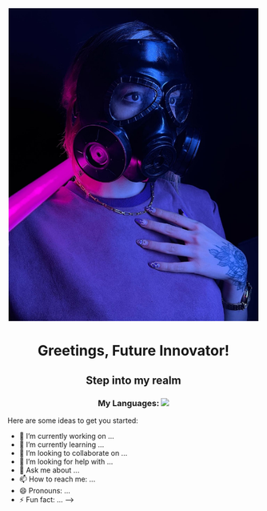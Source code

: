 <div align='center'> 
<img src='./BFKV0870.JPG' alt='image' width='500px' /> 
  <h1> Greetings, Future Innovator! </h1>
  <h2> Step into my realm </h2>

  <h3> My Languages: <img src='./https://skillicons.dev/icons?i=html,css,js' />
  </h3>
  
  
  
  </div>

Here are some ideas to get you started:

- 🔭 I’m currently working on ...
- 🌱 I’m currently learning ...
- 👯 I’m looking to collaborate on ...
- 🤔 I’m looking for help with ...
- 💬 Ask me about ...
- 📫 How to reach me: ...
- 😄 Pronouns: ...
- ⚡ Fun fact: ...
-->
